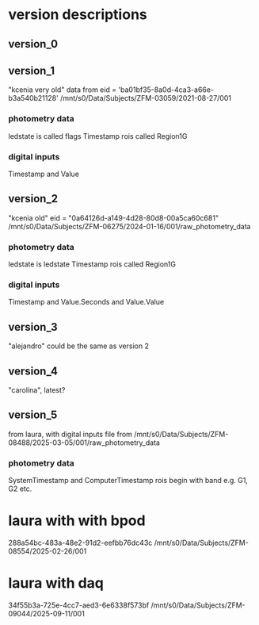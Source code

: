 # version descriptions 

## version_0

## version_1
"kcenia very old"
data from
eid = 'ba01bf35-8a0d-4ca3-a66e-b3a540b21128'
/mnt/s0/Data/Subjects/ZFM-03059/2021-08-27/001

### photometry data
ledstate is called flags
Timestamp
rois called Region1G

### digital inputs
Timestamp and Value

## version_2
"kcenia old"
eid = "0a64126d-a149-4d28-80d8-00a5ca60c681"
/mnt/s0/Data/Subjects/ZFM-06275/2024-01-16/001/raw_photometry_data

### photometry data
ledstate is ledstate
Timestamp
rois called Region1G

### digital inputs
Timestamp and Value.Seconds and Value.Value

## version_3
"alejandro"
could be the same as version 2 

## version_4
"carolina", latest?

## version_5
from laura, with digital inputs file
from
/mnt/s0/Data/Subjects/ZFM-08488/2025-03-05/001/raw_photometry_data


### photometry data
SystemTimestamp and ComputerTimestamp
rois begin with band e.g. G1, G2 etc.


# laura with with bpod   
288a54bc-483a-48e2-91d2-eefbb76dc43c
/mnt/s0/Data/Subjects/ZFM-08554/2025-02-26/001

# laura with daq
34f55b3a-725e-4cc7-aed3-6e6338f573bf
/mnt/s0/Data/Subjects/ZFM-09044/2025-09-11/001